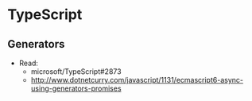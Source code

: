 # TypeScript

## Generators

- Read: 
    - microsoft/TypeScript#2873
    - http://www.dotnetcurry.com/javascript/1131/ecmascript6-async-using-generators-promises
